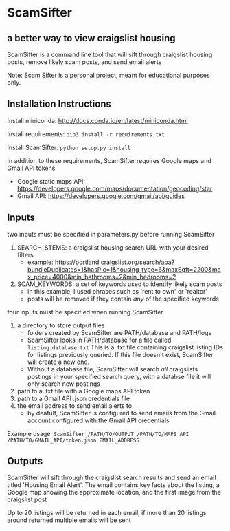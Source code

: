 # ScamSifter
## a better way to view craigslist housing

ScamSifter is a command line tool that will sift through craigslist housing posts, remove likely scam posts, and send email alerts

Note: Scam Sifter is a personal project, meant for educational purposes only.

## Installation Instructions

Install miniconda: http://docs.conda.io/en/latest/miniconda.html

Install requirements: 
```pip3 install -r requirements.txt```

Install ScamSifter: 
```python setup.py install```

In addition to these requirements, ScamSifter requires Google maps and Gmail API tokens
- Google static maps API: https://developers.google.com/maps/documentation/geocoding/star
- Gmail API: https://developers.google.com/gmail/api/guides

## Inputs

two inputs must be specified in parameters.py before running ScamSifter

1. SEARCH_STEMS: a craigslist housing search URL with your desired filters
   - example: https://portland.craigslist.org/search/apa?bundleDuplicates=1&hasPic=1&housing_type=6&maxSqft=2200&max_price=4000&min_bathrooms=2&min_bedrooms=2
2. SCAM_KEYWORDS: a set of keywords used to identify likely scam posts
   - in this example, I used phrases such as 'rent to own' or 'realtor'
   - posts will be removed if they contain *any* of the specified keywords

four inputs must be specified when running ScamSifter

1. a directory to store output files
   - folders created by ScamSifter are PATH/database and PATH/logs
   - ScamSifter looks in PATH/database for a file called ```listing.database.txt``` This is a .txt file containing craigslist listing IDs for listings previously queried. If this file doesn't exist, ScamSifter will create a new one.
   - Without a database file, ScamSifter will search *all* craigslists postings in your specified search query, with a databse file it will only search new postings
2. path to a .txt file with a Google maps API token
3. path to a Gmail API .json credentials file
4. the email address to send email alerts to
   - by deafult, ScamSifter is configured to send emails from the Gmail account configured with the Gmail API credentials

Example usage: ```ScamSifter /PATH/TO/OUTPUT /PATH/TO/MAPS_API /PATH/TO/GMAIL_API/token.json EMAIL_ADDRESS```

## Outputs

ScamSifter will sift through the craigslist search results and send an email titled 'Housing Email Alert'. 
The email contains key facts about the listing, a Google map showing the approximate location, and the first image from the craigslist post

Up to 20 listings will be returned in each email, if more than 20 listings around returned multiple emails will be sent
